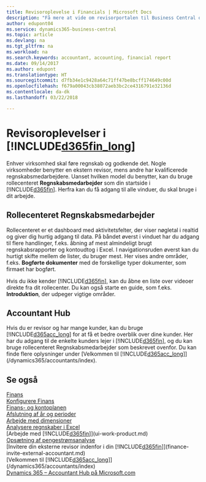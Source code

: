 ```yaml
---
title: Revisoroplevelse i Financials | Microsoft Docs
description: "Få mere at vide om revisorportalen til Business Central og rollecenteret Regnskabsmedarbejder, der understøtter interne og eksterne revisorer i kundevirksomheden."
author: edupont04
ms.service: dynamics365-business-central
ms.topic: article
ms.devlang: na
ms.tgt_pltfrm: na
ms.workload: na
ms.search.keywords: accountant, accounting, financial report
ms.date: 09/14/2017
ms.author: edupont
ms.translationtype: HT
ms.sourcegitcommit: d7fb34e1c9428a64c71ff47be8bcff174649c00d
ms.openlocfilehash: f679a00043cb38072aeb3bc2ce4316791e32136d
ms.contentlocale: da-dk
ms.lasthandoff: 03/22/2018

---
```

# <a name="accountant-experiences-in-included365finlongincludesd365finlongmdmd"></a>Revisoroplevelser i [!INCLUDE[d365fin_long](includes/d365fin_long_md.md)]
Enhver virksomhed skal føre regnskab og godkende det. Nogle virksomheder benytter en ekstern revisor, mens andre har kvalificerede regnskabsmedarbejdere. Uanset hvilken model du benytter, kan du bruge rollecenteret **Regnskabsmedarbejder** som din startside i [!INCLUDE[d365fin](includes/d365fin_md.md)]. Herfra kan du få adgang til alle vinduer, du skal bruge i dit arbejde.  

## <a name="accountant-role-center"></a>Rollecenteret Regnskabsmedarbejder
Rollecenteret er et dashboard med aktivitetsfelter, der viser nøgletal i realtid og giver dig hurtig adgang til data. På båndet øverst i vinduet har du adgang til flere handlinger, f.eks. åbning af mest almindeligt brugt regnskabsrapporter og kontoudtog i Excel. I navigationsruden øverst kan du hurtigt skifte mellem de lister, du bruger mest. Her vises andre områder, f.eks. **Bogførte dokumenter** med de forskellige typer dokumenter, som firmaet har bogført.  

Hvis du ikke kender [!INCLUDE[d365fin](includes/d365fin_md.md)], kan du åbne en liste over videoer direkte fra dit rollecenter. Du kan også starte en guide, som f.eks. **Introduktion**, der udpeger vigtige områder.  

## <a name="accountant-hub"></a>Accountant Hub
Hvis du er revisor og har mange kunder, kan du bruge [!INCLUDE[d365acc_long](includes/d365acc_long_md.md)] for at få et bedre overblik over dine kunder. Her har du adgang til de enkelte kunders lejer i [!INCLUDE[d365fin](includes/d365fin_md.md)], og du kan bruge rollecenteret Regnskabsmedarbejder som beskrevet ovenfor. Du kan finde flere oplysninger under [Velkommen til [!INCLUDE[d365acc_long](includes/d365acc_long_md.md)]](/dynamics365/accountants/index).  

## <a name="see-also"></a>Se også
[Finans](finance.md)  
[Konfigurere Finans](finance-setup-finance.md)  
[Finans- og kontoplanen](finance-general-ledger.md)  
[Afslutning af år og perioder](year-close-years-periods.md)  
[Arbejde med dimensioner](finance-dimensions.md)  
[Analysere regnskaber i Excel](finance-analyze-excel.md)  
[Arbejde med [!INCLUDE[d365fin](includes/d365fin_md.md)]](ui-work-product.md)  
[Opsætning af pengestrømsanalyse](finance-setup-cash-flow-analyses.md)  
[Invitere din eksterne revisor indenfor i din [!INCLUDE[d365fin](includes/d365fin_md.md)]](finance-invite-external-accountant.md)  
[Velkommen til [!INCLUDE[d365acc_long](includes/d365acc_long_md.md)]](/dynamics365/accountants/index)  
[Dynamics 365 – Accountant Hub på Microsoft.com](https://www.microsoft.com/en-us/dynamics365/financial-insights-for-accountants)  

